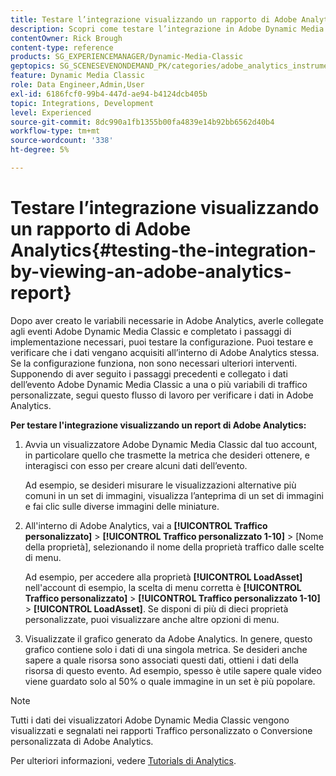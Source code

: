 ```yaml
---
title: Testare l’integrazione visualizzando un rapporto di Adobe Analytics
description: Scopri come testare l’integrazione in Adobe Dynamic Media Classic visualizzando un rapporto di Adobe Analytics.
contentOwner: Rick Brough
content-type: reference
products: SG_EXPERIENCEMANAGER/Dynamic-Media-Classic
geptopics: SG_SCENESEVENONDEMAND_PK/categories/adobe_analytics_instrumentation_kit
feature: Dynamic Media Classic
role: Data Engineer,Admin,User
exl-id: 6186fcf0-99b4-447d-ae94-b4124dcb405b
topic: Integrations, Development
level: Experienced
source-git-commit: 8dc990a1fb1355b00fa4839e14b92bb6562d40b4
workflow-type: tm+mt
source-wordcount: '338'
ht-degree: 5%

---
```


# Testare l’integrazione visualizzando un rapporto di Adobe Analytics{#testing-the-integration-by-viewing-an-adobe-analytics-report}

Dopo aver creato le variabili necessarie in Adobe Analytics, averle collegate agli eventi Adobe Dynamic Media Classic e completato i passaggi di implementazione necessari, puoi testare la configurazione. Puoi testare e verificare che i dati vengano acquisiti all’interno di Adobe Analytics stessa. Se la configurazione funziona, non sono necessari ulteriori interventi. Supponendo di aver seguito i passaggi precedenti e collegato i dati dell’evento Adobe Dynamic Media Classic a una o più variabili di traffico personalizzate, segui questo flusso di lavoro per verificare i dati in Adobe Analytics.

**Per testare l&#39;integrazione visualizzando un report di Adobe Analytics:**

1. Avvia un visualizzatore Adobe Dynamic Media Classic dal tuo account, in particolare quello che trasmette la metrica che desideri ottenere, e interagisci con esso per creare alcuni dati dell’evento.

   Ad esempio, se desideri misurare le visualizzazioni alternative più comuni in un set di immagini, visualizza l’anteprima di un set di immagini e fai clic sulle diverse immagini delle miniature.

1. All&#39;interno di Adobe Analytics, vai a **[!UICONTROL Traffico personalizzato]** > **[!UICONTROL Traffico personalizzato 1-10]** > [Nome della proprietà], selezionando il nome della proprietà traffico dalle scelte di menu.

   Ad esempio, per accedere alla proprietà **[!UICONTROL LoadAsset]** nell&#39;account di esempio, la scelta di menu corretta è **[!UICONTROL Traffico personalizzato]** > **[!UICONTROL Traffico personalizzato 1-10]** > **[!UICONTROL LoadAsset]**. Se disponi di più di dieci proprietà personalizzate, puoi visualizzare anche altre opzioni di menu.

1. Visualizzate il grafico generato da Adobe Analytics. In genere, questo grafico contiene solo i dati di una singola metrica. Se desideri anche sapere a quale risorsa sono associati questi dati, ottieni i dati della risorsa di questo evento. Ad esempio, spesso è utile sapere quale video viene guardato solo al 50% o quale immagine in un set è più popolare.

>[!NOTE]
>
>Tutti i dati dei visualizzatori Adobe Dynamic Media Classic vengono visualizzati e segnalati nei rapporti Traffico personalizzato o Conversione personalizzata di Adobe Analytics.

Per ulteriori informazioni, vedere [Tutorials di Analytics](https://experienceleague.adobe.com/en/docs/analytics-learn/tutorials/overview).